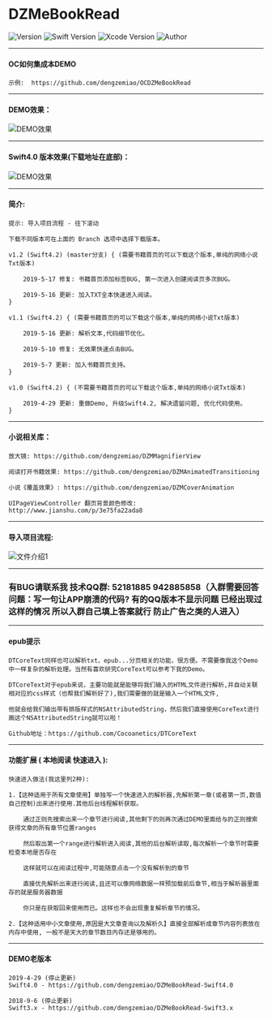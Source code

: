 # DZMeBookRead

![Version](https://img.shields.io/badge/Version-1.2-orange.svg)
![Swift Version](https://img.shields.io/badge/Swift-4.2-orange.svg)
![Xcode Version](https://img.shields.io/badge/Xcode-10.2-orange.svg)
![Author](https://img.shields.io/badge/Author-DZM-blue.svg)

***

#### OC如何集成本DEMO

    示例:  https://github.com/dengzemiao/OCDZMeBookRead

***

#### DEMO效果：

![DEMO效果](gif_0.gif)

***

#### Swift4.0 版本效果(下载地址在底部)：

![DEMO效果](gif_1.gif)

***

#### 简介:

    提示: 导入项目流程 - 往下滚动
    
    下载不同版本可在上面的 Branch 选项中选择下载版本。
    
    v1.2 (Swift4.2) (master分支) { (需要书籍首页的可以下载这个版本,单纯的网络小说Txt版本)
    
        2019-5-17 修复: 书籍首页添加标签BUG, 第一次进入创建阅读页多次BUG。
    
        2019-5-16 更新: 加入TXT全本快速进入阅读。
    }
    
    v1.1 (Swift4.2) { (需要书籍首页的可以下载这个版本,单纯的网络小说Txt版本)
    
        2019-5-16 更新: 解析文本,代码细节优化。
        
        2019-5-10 修复: 无效果快速点击BUG。
        
        2019-5-7 更新: 加入书籍首页支持。
    }
    
    v1.0 (Swift4.2) { (不需要书籍首页的可以下载这个版本,单纯的网络小说Txt版本)
    
        2019-4-29 更新: 重做Demo, 升级Swift4.2, 解决遗留问题, 优化代码使用。
    }
    
***

#### 小说相关库：

    放大镜: https://github.com/dengzemiao/DZMMagnifierView

    阅读打开书籍效果: https://github.com/dengzemiao/DZMAnimatedTransitioning

    小说《覆盖效果》: https://github.com/dengzemiao/DZMCoverAnimation

    UIPageViewController 翻页背景颜色修改: http://www.jianshu.com/p/3e75fa22ada8

***

#### 导入项目流程:

![文件介绍1](icon_0.png)

***

### 有BUG请联系我 技术QQ群: 52181885  942885858（入群需要回答问题：写一句让APP崩溃的代码? 有的QQ版本不显示问题 已经出现过这样的情况 所以入群自己填上答案就行 防止广告之类的人进入）

***

#### epub提示

    DTCoreText同样也可以解析txt，epub...分页相关的功能，很方便。不需要像我这个Demo中一样复杂的解析处理。当然有喜欢研究CoreText可以参考下我的Demo。

    DTCoreText对于epub来说，主要功能就是能够将我们输入的HTML文件进行解析,并自动关联相对应的css样式（也帮我们解析好了),我们需要做的就是输入一个HTML文件,

    他就会给我们输出带有排版样式的NSAttributedString，然后我们直接使用CoreText进行画这个NSAttributedString就可以啦！

    Github地址：https://github.com/Cocoanetics/DTCoreText

***

#### 功能扩展 ( 本地阅读 快速进入 ):

    快速进入做法(我这里列2种):

    1.【这种适用于所有文章使用】单独写一个快速进入的解析器,先解析第一章(或者第一页,数值自己控制)出来进行使用.其他后台线程解析获取。
        
        通过正则先搜索出来一个章节进行阅读,其他剩下的则再次通过DEMO里面给与的正则搜索获得文章的所有章节位置ranges
        
        然后取出第一个range进行解析进入阅读,其他的后台解析读取,每次解析一个章节时需要检查本地是否存在
        
        这样就可以在阅读过程中,可能随意点击一个没有解析到的章节
        
        直接优先解析出来进行阅读,且还可以像网络数据一样预加载前后章节,相当于解析器里面存的就是服务器数据
        
        你只是在获取回来使用而已。这样也不会出现重复解析章节的情况。
    
    2.【这种适用中小文章使用,原因是大文章查询以及解析久】直接全部解析成章节内容列表放在内存中使用, 一般不是天大的章节数目内存还是够用的。

***

#### DEMO老版本

    2019-4-29 (停止更新)
    Swift4.0 - https://github.com/dengzemiao/DZMeBookRead-Swift4.0

    2018-9-6 (停止更新)
    Swift3.x - https://github.com/dengzemiao/DZMeBookRead-Swift3.x

